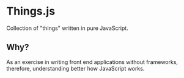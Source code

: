 # Things.js

Collection of "things" written in pure JavaScript.

## Why?

As an exercise in writing front end applications without frameworks, therefore, understanding better how JavaScript works.

